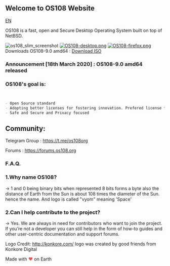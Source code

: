 ## Welcome to OS108 Website
<a href="https://os108.org">EN</a>  

OS108 is a fast, open and Secure Desktop Operating System built on top of NetBSD.

![os108_slim_screenshot](https://user-images.githubusercontent.com/17174485/50375641-aea3b900-0626-11e9-8141-9bfc4fa91c8d.png)
[![OS108-desktop.png](https://i.postimg.cc/brZ2V9Hs/OS108-desktop.png)](https://postimg.cc/wRdv7Jrp)
[![OS108-firefox.png](https://i.postimg.cc/NGbcdw59/OS108-firefox.png)](https://postimg.cc/14g2z20s)
Downloads OS108-9.0 amd64 : 
<a href="https://forums.os108.org/d/27-os108-9-0-amd64-mate-released">Download ISO</a>

### Announcement [18th March 2020] : OS108-9.0 amd64 released 

### OS108's goal is:


```markdown


- Open Source standard
- Adopting better licenses for fostering innovation. Prefered license for new development is ISC
- Safe and Secure and Privacy focused

```
## Community:
Telegram Group : <a href="https://t.me/os108org">https://t.me/os108org</a>

Forums : <a href="https://forums.os108.org">https://forums.os108.org</a>


### F.A.Q.
### 1.Why name OS108?

-> 1 and 0 being binary bits when represented 8 bits forms a byte also the distance of Earth from the Sun is about 108 times the diameter of the Sun. hence the name. And logo is called "vyom" meaning 'Space'

### 2.Can I help contribute to the project? 

-> Yes. We are always in need for contributors who want to join the project. If you’re not a developer you can still help in the form of how-to guides and other user-centric documentation and support forums.

Logo Credit: <a href="http://konkore.com/">http://konkore.com/</a> logo was created by good friends from Konkore Digital

Made with <span style="color: #e25555;">&hearts;</span> on Earth

